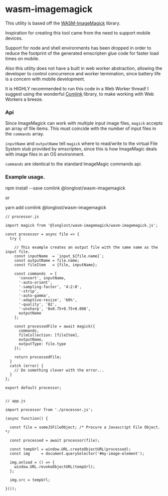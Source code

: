 # wasm-imagemagick

This utility is based off the [WASM-ImageMagick](https://github.com/KnicKnic/WASM-ImageMagick) library.  

Inspiration for creating this tool came from the need to support mobile devices.

Support for node and shell environments has been dropped in order to reduce the footprint of the generated emscripten glue code for faster load times on mobile. 

Also this utility does not have a built in web worker abstraction, allowing the developer to control concurrence and worker termination, since battery life is a concern with mobile development.

It is HIGHLY recommended to run this code in a Web Worker thread! I suggest using the wonderful [Comlink](https://github.com/GoogleChromeLabs/comlink) library, to make working with Web Workers a breeze.


### Api

Since ImageMagick can work with multiple input image files, `magick` accepts an array of file items.
This must coincide with the number of input files in the `commands` array.

`inputName` and `outputName` tell `magick` where to read/write to the virtual File System stub provided by emscripten, since this is how ImageMagic deals with image files in an OS environment.

`commands` are identical to the standard ImageMagic commands api.


### Example usage.

npm install --save comlink @longlost/wasm-imagemagick

or

yarn add comlink @longlost/wasm-imagemagick


```
// processor.js

import magick from '@longlost/wasm-imagemagick/wasm-imagemagick.js';

const processor = async file => {
  try {

    // This example creates an output file with the same name as the input file.
    const inputName  = `input_${file.name}`;  
    const outputName = file.name;
    const fileItem   = {file, inputName};

    const commands  = [
      'convert', inputName,
      '-auto-orient',
      '-sampling-factor', '4:2:0',
      '-strip', 
      '-auto-gamma', 
      '-adaptive-resize', '60%', 
      '-quality', '82', 
      '-unsharp', '0x0.75+0.75+0.008', 
      outputName
    ];

    const processedFile = await magick({
      commands,
      fileCollection: [fileItem], 
      outputName,
      outputType: file.type
    });

    return processedFile;
  } 
  catch (error) {
    // Do something clever with the error...
  }
};

export default processor;


// app.js

import processor from './processor.js';

(async function() {

  const file = someJSFileObject; /* Procure a Javascript File Object. */
  
  const processed = await processor(file);

  const tempUrl = window.URL.createObjectURL(processed);  
  const img     = document.querySelector('#my-image-element');
  
  img.onload = () => {
    window.URL.revokeObjectURL(tempUrl);
  };
  
  img.src = tempUrl;
  
}());

```
